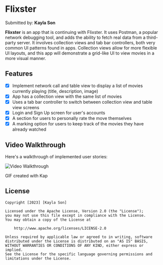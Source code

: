 # Flixster

Submitted by: **Kayla Son**

**Flixster** is an app that is continuing with Flixster. It uses Postman, a popular network debugging tool, and adds the ability to fetch real data from a third-party server. It involves collection views and tab bar controllers, both very common UI patterns found in apps. Collection views allow for more flexible UI layouts, and this app will demonstrate a grid-like UI to view movies in a more visual manner.

## Features

- [x] Implement network call and table view to display a list of movies currently playing (title, description, image)
- [x] App has a collection view with the same list of movies
- [x] Uses a tab bar controller to switch between collection view and table view screens
- [x] Login and Sign Up screen for user's accounts
- [x] A section for users to personally rate the move themselves
- [x] A marking option for users to keep track of the movies they have already watched

## Video Walkthrough

Here's a walkthrough of implemented user stories:

<img src='walkthrough.gif' title='Video Walkthrough' width='' alt='Video Walkthrough' />

<!-- Replace this with whatever GIF tool you used! -->
GIF created with Kap  
<!-- Recommended tools:
[Kap](https://getkap.co/) for macOS
[ScreenToGif](https://www.screentogif.com/) for Windows
[peek](https://github.com/phw/peek) for Linux. -->

## License

    Copyright [2023] [Kayla Son]

    Licensed under the Apache License, Version 2.0 (the "License");
    you may not use this file except in compliance with the License.
    You may obtain a copy of the License at

        http://www.apache.org/licenses/LICENSE-2.0

    Unless required by applicable law or agreed to in writing, software
    distributed under the License is distributed on an "AS IS" BASIS,
    WITHOUT WARRANTIES OR CONDITIONS OF ANY KIND, either express or implied.
    See the License for the specific language governing permissions and
    limitations under the License.
